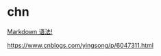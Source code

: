 # chn

[Markdown 语法!](https://guides.github.com/features/mastering-markdown/)

https://www.cnblogs.com/yingsong/p/6047311.html
